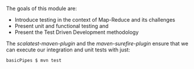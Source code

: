 The goals of this module are:

* Introduce testing in the context of Map-Reduce and its challenges
* Present unit and functional testing and 
* Present the Test Driven Development methodology

The _scalatest-maven-plugin_ and the _maven-surefire-plugin_ ensure that we can execute
our integration and unit tests with just:

    basicPipes $ mvn test